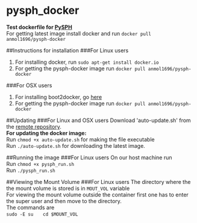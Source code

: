 # pysph_docker
**Test dockerfile for [PySPH](https://bitbucket.org/pysph/pysph)**<br>
For getting latest image install docker and run `docker pull anmol1696/pysph-docker`

##Instructions for installation
###For Linux users
1. For installing docker, run `sudo apt-get install docker.io`
2. For getting the pysph-docker image run `docker pull anmol1696/pysph-docker`

###For OSX users
1. For installing boot2docker, go [here](http://boot2docker.io/)
2. For getting the pysph-docker image run `docker pull anmol1696/pysph-docker`

##Updating
###For Linux and OSX users
Download 'auto-update.sh' from the [remote repository](https://github.com/Anmol1696/pysph_docker).<br>
**For updating the docker image:**<br>
Run `chmod +x auto-update.sh` for making the file executable<br>
Run `./auto-update.sh` for downloading the latest image.

##Running the image
###For Linux users
On our host machine run <br>
Run `chmod +x pysph_run.sh` <br>
Run `./pysph_run.sh` <br>  

##Viewing the Mount Volume
###For Linux users
The directory where the the mount volume is stored is in `MOUT_VOL` variable<br>
For viewing the mount volume outside the container first one has to enter the super user and then move to the directory.<br>
The commands are <br>
`sudo -E su   `
`cd $MOUNT_VOL`
